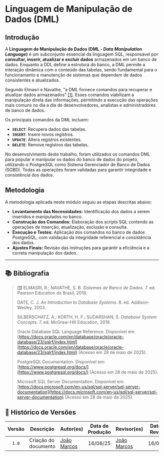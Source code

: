 # Linguagem de Manipulação de Dados (DML)

## Introdução

A **Linguagem de Manipulação de Dados (DML - *Data Manipulation Language*)** é um subconjunto essencial da linguagem SQL, responsável por **consultar, inserir, atualizar e excluir dados** armazenados em um banco de dados. Enquanto a DDL define a estrutura do banco, a DML permite a interação dinâmica com o conteúdo das tabelas, sendo fundamental para o funcionamento e manutenção de sistemas que dependem de dados consistentes e atualizados.

Segundo Elmasri e Navathe, "a DML fornece comandos para recuperar e atualizar dados armazenados" <a id="FRM1" href="#REF1">[1]</a>. Esses comandos viabilizam a manipulação direta das informações, permitindo a execução das operações mais comuns no dia a dia de desenvolvedores, analistas e administradores de banco de dados.

Os principais comandos da DML incluem:

- **`SELECT`**: Recupera dados das tabelas.
- **`INSERT`**: Insere novos registros.
- **`UPDATE`**: Altera registros existentes.
- **`DELETE`**: Remove registros das tabelas.

No desenvolvimento deste trabalho, foram utilizados os comandos DML para popular e manipular os dados do banco de dados do projeto, utilizando o PostgreSQL como Sistema Gerenciador de Banco de Dados (SGBD). Todas as operações foram validadas para garantir integridade e consistência dos dados.

## Metodologia

A metodologia aplicada neste módulo seguiu as etapas descritas abaixo:

- **Levantamento das Necessidades:** Identificação dos dados a serem inseridos e manipulados no banco.
- **Construção dos Comandos:** Elaboração dos scripts SQL contendo as operações de inserção, atualização, exclusão e consulta.
- **Execução e Testes:** Aplicação dos comandos no banco de dados PostgreSQL, com validação da integridade referencial e consistência dos dados.
- **Ajustes Finais:** Revisão das instruções para garantir a eficiência e a correta manipulação dos dados.

---





## 📚 Bibliografia

> <a id="REF1" href="#FRM1">[1]</a> ELMASRI, R.; NAVATHE, S. B. *Sistemas de Banco de Dados*. 7. ed. Pearson Education do Brasil, 2018.  
>
> DATE, C. J. *An Introduction to Database Systems*. 8. ed. Addison-Wesley, 2003.  
>
> SILBERSCHATZ, A.; KORTH, H. F.; SUDARSHAN, S. *Database System Concepts*. 7. ed. McGraw-Hill Education, 2019.
>
> Oracle Database SQL Language Reference. Disponível em: [https://docs.oracle.com/en/database/oracle/oracle-database/23/sqlrf/index.html](https://docs.oracle.com/en/database/oracle/oracle-database/23/sqlrf/index.html) (Acesso em 28 de maio de 2025).
>
> PostgreSQL Documentation. Disponível em: [https://www.postgresql.org/docs/](https://www.postgresql.org/docs/) (Acesso em 28 de maio de 2025).
>
> Microsoft SQL Server Documentation. Disponível em: [https://docs.microsoft.com/en-us/sql/sql-server/sql-server-documentation](https://docs.microsoft.com/en-us/sql/sql-server/sql-server-documentation) (Acesso em 28 de maio de 2025).


## 📑 Histórico de Versões

| Versão | Descrição            | Autor(es)                                      | Data de Produção | Revisor(es)                                    | Data de Revisão |
| :----: | -------------------- | ---------------------------------------------- | :--------------: | ---------------------------------------------- | :-------------: |
| `1.0`  | Criação do documento | [João Marcos](https://github.com/JJOAOMARCOSS) |     16/06/25     | [João Marcos](https://github.com/JJOAOMARCOSS) |    16/06/25     |